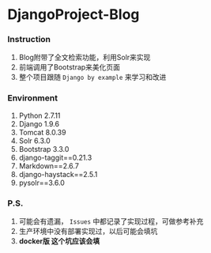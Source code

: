 # DjangoProject-Blog

### Instruction
1. Blog附带了全文检索功能，利用Solr来实现
2. 前端调用了Bootstrap来美化页面
3. 整个项目跟随 `Django by example` 来学习和改进

### Environment
1. Python 2.7.11
2. Django 1.9.6
3. Tomcat 8.0.39
4. Solr 6.3.0
5. Bootstrap 3.3.0
6. django-taggit==0.21.3
7. Markdown==2.6.7
8. django-haystack==2.5.1
9. pysolr==3.6.0

### P.S.
1. 可能会有遗漏， `Issues` 中都记录了实现过程，可做参考补充
2. 生产环境中没有部署实现过，以后可能会填坑
3. **docker版 这个坑应该会填**
